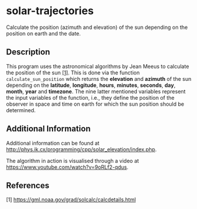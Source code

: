 # solar-trajectories
Calculate the position (azimuth and elevation) of the sun depending on the position on earth and the date.

## Description
This program uses the astronomical algorithms by Jean Meeus to calculate the position of the sun [[1]](#1). This is done via the function `calculate_sun_position` which returns the **elevation** and **azimuth** of the sun depending on the **latitude**, **longitude**, **hours**, **minutes**, **seconds**, **day**, **month**, **year** and **timezone**. The nine latter mentioned variables represent the input variables of the function, i.e., they define the position of the observer in space and time on earth for which the sun position should be determined.

## Additional Information
Additional information can be found at <http://phys.ik.cx/programming/cpp/solar_elevation/index.php>.

The algorithm in action is visualised through a video at <https://www.youtube.com/watch?v=9oRLf2-qdus>.

## References
<a id="1">[1]</a> 
<https://gml.noaa.gov/grad/solcalc/calcdetails.html>
